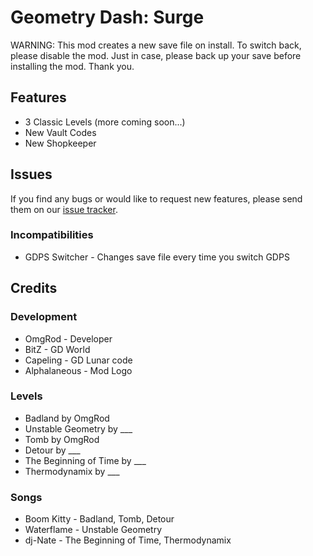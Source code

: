 # Geometry Dash: Surge

<cr>WARNING: This mod creates a new save file on install. To switch back, please disable the mod. Just in case, please back up your save before installing the mod. Thank you.</c>

## Features

- 3 <cb>Classic Levels</c> (more coming soon...)
- New <cr>Vault Codes</c>
- New <cp>Shopkeeper</c>

## Issues

If you find any bugs or would like to request new features, please send them on our [issue tracker](https://github.com/OmgRod/GD-Surge/issues).

### Incompatibilities

- GDPS Switcher - Changes save file every time you switch GDPS

## Credits

### Development

- OmgRod - Developer
- BitZ - GD World
- Capeling - GD Lunar code
- Alphalaneous - Mod Logo

### Levels

- Badland by OmgRod
- Unstable Geometry by ___
- Tomb by OmgRod
- Detour by ___
- The Beginning of Time by ___
- Thermodynamix by ___

### Songs

- Boom Kitty - Badland, Tomb, Detour
- Waterflame - Unstable Geometry
- dj-Nate - The Beginning of Time, Thermodynamix
